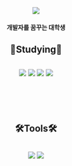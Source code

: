 <div align="center">
<img src="https://capsule-render.vercel.app/api?type=waving&color=auto&height=200&section=header&text=Hello%20World!🥳&fontSize=50" />

<br/>
  
#### 개발자를 꿈꾸는 대학생 <br/>
  
<h2>📝Studying📝<h2>
<img src="https://img.shields.io/badge/C-A8B9CC?style=flat-square&logo=C&logoColor=white"> 
<img src="https://img.shields.io/badge/C++-00599C?style=flat-square&logo=cplusplus&logoColor=black"> 
<img src="https://img.shields.io/badge/Python-3776AB?style=flat-square&logo=Python&logoColor=white">
<img src="https://img.shields.io/badge/Git-F05032?style=flat-square&logo=it&logoColor=White">
  
<br/><br/>
  
<h2>🛠️Tools🛠️<h2>
<img src="https://img.shields.io/badge/Visual Studio-5C2D91?style=square&logo=Visual Studio&logoColor=white"> 
<img src="https://img.shields.io/badge/GitHub-181717?style=flat-square&logo=GitHub&logoColor=white"> 
</div>

<!--
**KangJiUng/KangJiUng** is a ✨ _special_ ✨ repository because its `README.md` (this file) appears on your GitHub profile.

Here are some ideas to get you started:

- 🔭 I’m currently working on ...
- 🌱 I’m currently learning ...
- 👯 I’m looking to collaborate on ...
- 🤔 I’m looking for help with ...
- 💬 Ask me about ...
- 📫 How to reach me: ...
- 😄 Pronouns: ...
- ⚡ Fun fact: ...
-->
